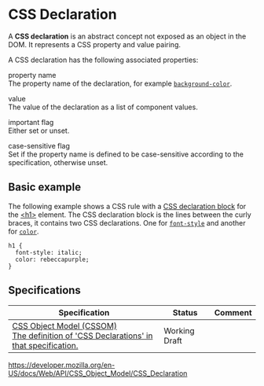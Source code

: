 # CSS Declaration

A **CSS declaration** is an abstract concept not exposed as an object in the DOM. It represents a CSS property and value pairing.

A CSS declaration has the following associated properties:

property name  
The property name of the declaration, for example [`background-color`](https://developer.mozilla.org/en-US/docs/Web/CSS/background-color).

value  
The value of the declaration as a list of component values.

important flag  
Either set or unset.

case-sensitive flag  
Set if the property name is defined to be case-sensitive according to the specification, otherwise unset.

## Basic example

The following example shows a CSS rule with a [CSS declaration block](css_declaration_block) for the [&lt;h1&gt;](https://developer.mozilla.org/en-US/docs/Web/HTML/Element/Heading_Elements) element. The CSS declaration block is the lines between the curly braces, it contains two CSS declarations. One for [`font-style`](https://developer.mozilla.org/en-US/docs/Web/CSS/font-style) and another for [`color`](https://developer.mozilla.org/en-US/docs/Web/CSS/color).

    h1 {
      font-style: italic;
      color: rebeccapurple;
    }

## Specifications

<table><thead><tr class="header"><th>Specification</th><th>Status</th><th>Comment</th></tr></thead><tbody><tr class="odd"><td><a href="https://drafts.csswg.org/cssom/#css-declarations">CSS Object Model (CSSOM)<br />
<span class="small">The definition of 'CSS Declarations' in that specification.</span></a></td><td><span class="spec-wd">Working Draft</span></td><td></td></tr></tbody></table>

<a href="https://developer.mozilla.org/en-US/docs/Web/API/CSS_Object_Model/CSS_Declaration" class="_attribution-link">https://developer.mozilla.org/en-US/docs/Web/API/CSS_Object_Model/CSS_Declaration</a>
